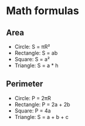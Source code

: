 # Math formulas
## Area
- Circle: S = πR²
- Rectangle: S = ab
- Square: S = a²
- Triangle: S = a * h

## Perimeter
- Circle: P = 2πR
- Rectangle: P = 2a + 2b
- Square: P = 4a
- Triangle: S = a + b + c